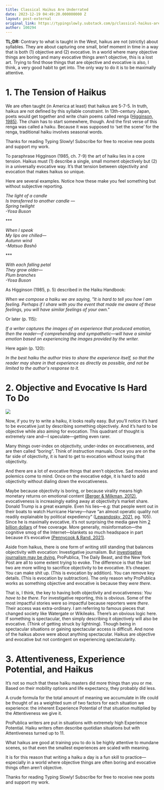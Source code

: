 ```yaml
---
title: Classical Haikus Are Underrated
date: 2023-12-19 04:49:20.000000000 Z
layout: post-external
original_link: https://typingslowly.substack.com/p/classical-haikus-are-underrated
author: 100294
---
```


 **TL;DR:** Contrary to what is taught in the West, haikus are not (strictly) about syllables. They are about capturing one small, brief moment in time in a way that is both (1) objective and (2) evocative. In a world where many objective things are boring and many evocative things aren’t objective, this is a lost art. Trying to find those things that are objective and evocative is also, I think, a very good habit to get into. The only way to do it is to be maximally attentive. 

# **1. The Tension of Haikus**

We are often taught (in America at least) that haikus are 5-7-5. In truth, haikus are not defined by this syllable constraint. In 13th-century Japan, poets would get together and write chain poems called renga ([Higginson, 1985)](https://www.goodreads.com/en/book/show/211516). The chain has to start somewhere, though. And the first verse of this renga was called a haiku. Because it was supposed to ‘set the scene’ for the renga, traditional haiku involves seasonal words. 

Thanks for reading Typing Slowly! Subscribe for free to receive new posts and support my work.

To paraphrase Higginson (1985, ch. 7-9) the art of haiku lies in a core tension. Haikus must (1) describe a single, small moment objectively but (2) in a universally evocative way. It’s that tension between objectivity and evocation that makes haikus so unique.  

Here are several examples. Notice how these make you feel something but without subjective reporting. 

_The light of a candle  
Is transferred to another candle —  
Spring twilight   
-Yosa Buson_

\*\*\*

_When I speak  
My lips are chilled—  
Autumn wind  
-Matsuo Bashō_

\*\*\*

_With each falling petal  
They grow older—  
Plum branches  
-Yosa Buson_

As Higginson (1985, p. 5) described in the Haiku Handbook:

_When we compose a haiku we are saying, "It is hard to tell you how I am feeling. Perhaps if I share with you the event that made me aware of these feelings, you will have similar feelings of your own."_

Or later (p. 115):

_If a writer captures the images of an experience that produced emotion, then the reader—if comprehending and sympathetic—will have a similar emotion based on experiencing the images provided by the writer._

Here again (p. 120):

_In the best haiku the author tries to share the experience itself, so that the reader may share in that experience as directly as possible, and not be limited to the author's response to it._

# **2. Objective and Evocative Is Hard To Do**

[![](https://substackcdn.com/image/fetch/w_1456,c_limit,f_auto,q_auto:good,fl_progressive:steep/https%3A%2F%2Fsubstack-post-media.s3.amazonaws.com%2Fpublic%2Fimages%2Ff9c1fcc3-21e0-4d40-af11-3c2d39764473_1920x1080.png)](https://substackcdn.com/image/fetch/f_auto,q_auto:good,fl_progressive:steep/https%3A%2F%2Fsubstack-post-media.s3.amazonaws.com%2Fpublic%2Fimages%2Ff9c1fcc3-21e0-4d40-af11-3c2d39764473_1920x1080.png)

Now, if you try to write a haiku, it looks really easy. But you’ll notice it’s hard to be evocative just by describing something objectively. And it’s hard to be objective while also aiming for evocation. This quadrant of thought is extremely rare and—I speculate—getting even rarer. 

Many things over-index on objectivity, under-index on evocativeness, and are then called “boring”. Think of instruction manuals. Once you are on the far side of objectivity, it is hard to get to evocation without losing that objectivity. 

And there are a lot of evocative things that aren’t objective. Sad movies and polemics come to mind. Once on the evocative edge, it is hard to add objectivity without dialing down the evocativeness.  

Maybe because objectivity is boring, or because virality means high monetary returns on emotional content [(Berger & Milkman, 2012)](https://jonahberger.com/wp-content/uploads/2013/02/ViralityB.pdf), evocativeness is increasingly eating away at objectivity’s market share. Donald Trump is a great example. Even his lies—e.g: that people went out in their boats to watch Hurricane Harvey—have “an almost operatic quality not readily explainable by political expediency” ([Lewandosky, 2021](https://direct.mit.edu/books/book/5010/chapter/2657419/Willful-Construction-of-Ignorance-A-Tale-of-Two), pg. 105). Since he is maximally evocative, it’s not surprising the media gave him [2 billion dollars](https://www.nytimes.com/2016/03/16/upshot/measuring-donald-trumps-mammoth-advantage-in-free-media.html) of free coverage. More generally, misinformation—the cognitive smog of the Internet—blankets so much headspace in part because it’s evocative [(Pennycook & Rand, 2021)](https://www.sciencedirect.com/science/article/pii/S1364661321000516).

Aside from haikus, there is one form of writing still standing that balances objectivity with evocation: Investigative journalism. But [investigative journalism may be dying.](https://www.gsb.stanford.edu/insights/what-analysis-6-million-articles-reveals-about-state-us-newspapers) ProPublica, The Daily Beast, and the New York Post are all to some extent trying to evoke. The difference is that the last two are more willing to sacrifice objectivity to be evocative. It’s cheaper. You can make shit up. (This is evocation by addition). You can remove key details. (This is evocation by subtraction). The only reason why ProPublica works as something objective and evocative is because they _were there_. 

That is, I think, the key to having both objectivity and evocativeness: _You have to be there._  For investigative reporting, this is obvious. Some of the most impactful stories were so impactful because reporters were _there_. Their access was extra-ordinary. I am referring to famous pieces that changed society like Watergate or Wikileaks. There’s an obvious logic here. If something is spectacular, then simply describing it objectively will also be evocative. (Think of getting struck by lightning). Though being in spectacular situations or gaining spectacular access is difficult. And none of the haikus above were about anything spectacular. Haikus are objective and evocative but not contingent on experiencing spectacularity. 

# **3. Attentiveness, Experience Potential, and Haikus** 

It’s not so much that these haiku masters did more things than you or me. Based on their mobility options and life expectancy, they probably did less.

A crude formula for the total amount of meaning we accumulate in life could be thought of as a weighted sum of two factors for each situation we experience: the inherent Experience Potential of that situation multiplied by the Attentiveness we give it.

ProPublica writers are put in situations with extremely high Experience Potential. Haiku writers often describe quotidian situations but with Attentiveness turned up to 11.

What haikus are good at training you to do is be highly attentive to mundane scenes, so that even the smallest experiences are scaled with meaning. 

It is for this reason that writing a haiku a day is a fun skill to practice—especially in a world where objective things are often boring and evocative things often aren’t objective.

Thanks for reading Typing Slowly! Subscribe for free to receive new posts and support my work.

